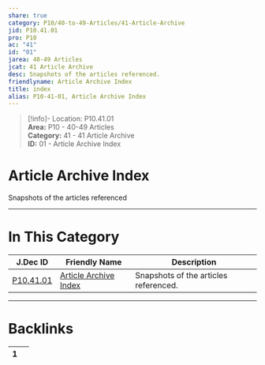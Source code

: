 ```yaml
---  
share: true  
category: P10/40-to-49-Articles/41-Article-Archive  
jid: P10.41.01  
pro: P10  
ac: "41"  
id: "01"  
jarea: 40-49 Articles  
jcat: 41 Article Archive  
desc: Snapshots of the articles referenced.  
friendlyname: Article Archive Index  
title: index  
alias: P10-41-01, Article Archive Index  
---  
```

  
>[!info]- Location: P10.41.01  
>**Area:** P10 - 40-49 Articles  
>**Category:** 41 - 41 Article Archive  
>**ID:** 01 - Article Archive Index  
  
# Article Archive Index  
  
Snapshots of the articles referenced  
   
  
  
---  
# In This Category  
  
| J.Dec ID                                                                                         | Friendly Name                                                                                                | Description                           |  
| ------------------------------------------------------------------------------------------------ | ------------------------------------------------------------------------------------------------------------ | ------------------------------------- |  
| [P10.41.01](index.md) | [Article Archive Index](index.md) | Snapshots of the articles referenced. |  
  
  
---  
# Backlinks  
<div><table class="dataview table-view-table"><thead class="table-view-thead"><tr class="table-view-tr-header"><th class="table-view-th"><span></span><span class="dataview small-text">1</span></th><th class="table-view-th"><span></span></th></tr></thead><tbody class="table-view-tbody"></tbody></table></div>